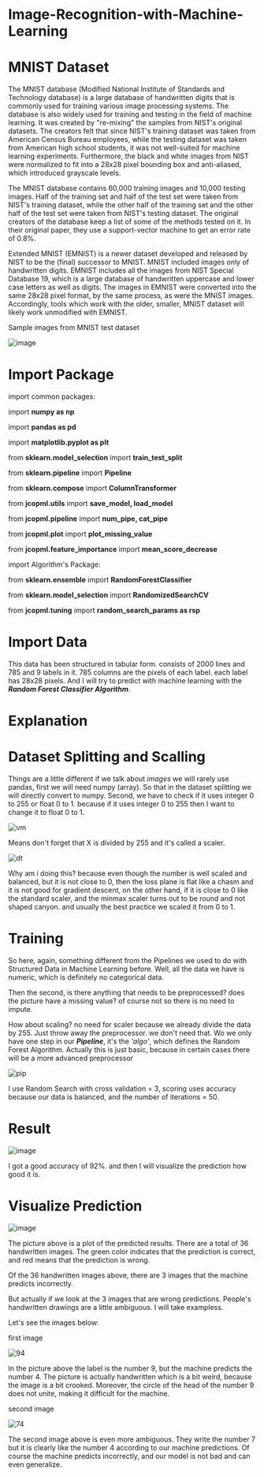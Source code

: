 # Image-Recognition-with-Machine-Learning

# MNIST Dataset

The MNIST database (Modified National Institute of Standards and Technology database) is a large database of handwritten digits that is commonly used for training various image processing systems. The database is also widely used for training and testing in the field of machine learning. It was created by "re-mixing" the samples from NIST's original datasets. The creators felt that since NIST's training dataset was taken from American Census Bureau employees, while the testing dataset was taken from American high school students, it was not well-suited for machine learning experiments. Furthermore, the black and white images from NIST were normalized to fit into a 28x28 pixel bounding box and anti-aliased, which introduced grayscale levels.

The MNIST database contains 60,000 training images and 10,000 testing images. Half of the training set and half of the test set were taken from NIST's training dataset, while the other half of the training set and the other half of the test set were taken from NIST's testing dataset. The original creators of the database keep a list of some of the methods tested on it. In their original paper, they use a support-vector machine to get an error rate of 0.8%.

Extended MNIST (EMNIST) is a newer dataset developed and released by NIST to be the (final) successor to MNIST. MNIST included images only of handwritten digits. EMNIST includes all the images from NIST Special Database 19, which is a large database of handwritten uppercase and lower case letters as well as digits. The images in EMNIST were converted into the same 28x28 pixel format, by the same process, as were the MNIST images. Accordingly, tools which work with the older, smaller, MNIST dataset will likely work unmodified with EMNIST.


Sample images from MNIST test dataset

![image](https://user-images.githubusercontent.com/86812576/167291771-21067340-37c9-46af-9cb5-f8f08c8b51cd.png)

# Import Package

import common packages:

import **numpy as np**

import **pandas as pd**

import **matplotlib.pyplot as plt**

from **sklearn.model_selection** import **train_test_split**

from **sklearn.pipeline** import **Pipeline**

from **sklearn.compose** import **ColumnTransformer**

from **jcopml.utils** import **save_model, load_model**

from **jcopml.pipeline** import **num_pipe, cat_pipe**

from **jcopml.plot** import **plot_missing_value**

from **jcopml.feature_importance** import **mean_score_decrease**

import Algorithm's Package:

from **sklearn.ensemble** import **RandomForestClassifier**

from **sklearn.model_selection** import **RandomizedSearchCV**

from **jcopml.tuning** import **random_search_params as rsp**

# Import Data

 This data has been structured in tabular form. consists of 2000 lines and 785 and 9 labels in it. 785 columns are the pixels of each label. each label has 28x28 pixels. And I will try to predict with machine learning with the _**Random Forest Classifier Algorithm**_.
 
# Explanation
# Dataset Splitting and Scalling

Things are a little different if we talk about _images_ we will rarely use pandas, first we will need numpy (array). So that in the dataset splitting we will directly convert to numpy. Second, we have to check if it uses integer 0 to 255 or float 0 to 1. because if it uses integer 0 to 255 then I want to change it to float 0 to 1.

![vm](https://user-images.githubusercontent.com/86812576/167293357-e4ac5d7d-880e-46d1-93cb-f17473574cf1.png)

Means don't forget that X is divided by 255 and it's called a scaler.

![dt](https://user-images.githubusercontent.com/86812576/167293428-18f33fa1-c1cc-49ee-8d53-d3b22b0af6e0.png)

Why am i doing this? because even though the number is well scaled and balanced, but it is not close to 0, then the loss plane is flat like a chasm and it is not good for gradient descent, on the other hand, if it is close to 0 like the standard scaler, and the minmax scaler turns out to be round and not shaped canyon. and usually the best practice we scaled it from 0 to 1.

# Training

So here, again, something different from the Pipelines we used to do with Structured Data in Machine Learning before. Well, all the data we have is numeric, which is definitely no categorical data. 

Then the second, is there anything that needs to be preprocessed? does the picture have a missing value? of course not so there is no need to impute. 

How about scaling? no need for scaler because we already divide the data by 255. Just throw away the preprocessor. we don't need that. Wo we only have one step in our **_Pipeline_**, it's the _'algo'_, which defines the Random Forest Algorithm. Actually this is just basic, because in certain cases there will be a more advanced preprocessor


![pip](https://user-images.githubusercontent.com/86812576/167298969-b23ff425-ce56-474f-96b7-4bf7d1e5b4f2.png)

I use Random Search with cross validation = 3, scoring uses accuracy because our data is balanced, and the number of iterations = 50.

# Result 

![image](https://user-images.githubusercontent.com/86812576/167301143-ebc2ca45-5dcf-4157-b8f3-07ff3f56d309.png)

I got a good accuracy of 92%. and then I will visualize the prediction how good it is.

# Visualize Prediction

![image](https://user-images.githubusercontent.com/86812576/167301415-05676610-34c8-411c-b013-4a86428bb2cb.png)

The picture above is a plot of the predicted results. There are a total of 36 handwritten images. The green color indicates that the prediction is correct, and red means that the prediction is wrong.

Of the 36 handwritten images above, there are 3 images that the machine predicts incorrectly.

But actually if we look at the 3 images that are wrong predictions. People's handwritten drawings are a little ambiguous. I will take exampless.

Let's see the images below:

first image

![94](https://user-images.githubusercontent.com/86812576/167302008-6e8f380a-f013-4a38-a81b-5bbfd5c57a04.png)

In the picture above the label is the number 9, but the machine predicts the number 4. The picture is actually handwritten which is a bit weird, because the image is a bit crooked. Moreover, the circle of the head of the number 9 does not unite, making it difficult for the machine.

second image

![74](https://user-images.githubusercontent.com/86812576/167302248-7088a172-e8a4-4039-b208-c872f3f60cfe.png)

The second image above is even more ambiguous. They write the number 7 but it is clearly like the number 4 according to our machine predictions. Of course the machine predicts incorrectly, and our model is not bad and can even generalize.
